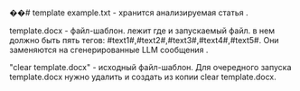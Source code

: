 ��#   t e m p l a t e 
 
example.txt - хранится анализируемая статья              .

template.docx - файл-шаблон. лежит где и запускаемый файл. в нем должно быть пять тегов: #text1#,#text2#,#text3#,#text4#,#text5#. Они заменяются на сгенерированные LLM сообщения             .

"clear template.docx" - исходный файл-шаблон. Для очередного запуска template.docx нужно удалить и создать из копии clear template.docx. 
